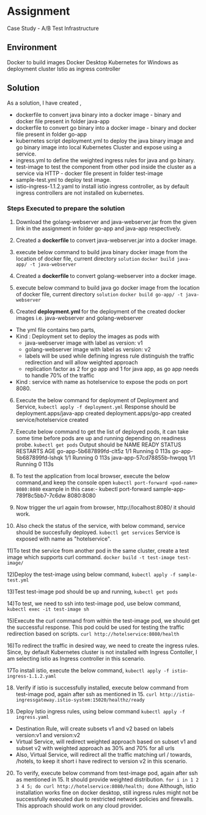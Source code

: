 # Assignment

Case Study - A/B Test Infrastructure

## Environment
Docker to build images
Docker Desktop Kubernetes for Windows as deployment cluster
Istio as ingress controller

## Solution


As a solution, I have created , 
* dockerfile to convert java binary into a docker image - binary and docker file present in folder java-app
* dockerfile to convert go binary into a docker image - binary and docker file present in folder go-app
* kubernetes script deployment.yml to deploy the java binary image and go binary image into local Kubernetes Cluster and expose using a service.
* ingress.yml to define the weighted ingress rules for java and go binary.
* test-image to test the component from other pod inside the cluster as a service via HTTP - docker file present in folder test-image
* sample-test.yml to deploy test image.
* istio-ingress-1.1.2.yaml to install istio ingress controller, as by default ingress controllers are not installed on kubernetes.


### Steps Executed to prepare the solution

1) Download the golang-webserver and java-webserver.jar from the given link in the assignment in folder go-app and java-app respectively. 
2) Created a <b> dockerfile </b> to convert java-webserver.jar into a docker image. 
3) execute below command to build java binary docker image from the location of docker file, current directory `solution`
		`docker build java-app/ -t java-webserver` 
4) Created a <b> dockerfile </b> to convert golang-webserver into a docker image.
4) execute below command to build java go docker image from the location of docker file, current directory `solution`
		`docker build go-app/ -t java-webserver`		
		
5) Created <b> deployment.yml </b> for the deployment of the created docker images i.e. java-webserver and golang-webserver
* The yml file contains two parts, 
* Kind : Deployment set to deploy the images as pods with 
	* java-webserver image with label as version: v1
	* golang-webserver image with label as version: v2
	* labels will be used while defining ingress rule distinguish the traffic redirection and will allow weighted approach
	* replication factor as 2 for go app and 1 for java app, as go app needs to handle 70% of the traffic
* Kind : service with name as hotelservice to expose the pods on port 8080.

6) Execute the below command for deployment of Deployment and Service,
         `kubectl apply -f deployment.yml` 
Response should be 
deployment.apps/java-app created
deployment.apps/go-app created
service/hotelservice created

7) Execute below command to get the list of deployed pods, it can take some time before pods are up and running depending on readiness probe.
          `kubectl get pods`
Output should be 
NAME                          READY   STATUS    RESTARTS   AGE
go-app-5b687899fd-clt5z       1/1     Running   0          113s
go-app-5b687899fd-lshqk       1/1     Running   0          113s
java-app-57cd78855b-hwqqq     1/1     Running   0          113s

8) To test the application from local browser, execute the below command,and keep the console open
          `kubectl port-forward <pod-name> 8080:8080` example in this case:- kubectl port-forward sample-app-789f8c5bb7-7c6dw 8080:8080
9) Now trigger the url again from browser, http://localhost:8080/ it should work.
10) Also check the status of the service, with below command, service should be succesfully deployed. `kubectl get services` Service is exposed with name as "hotelservice".
        
11)To test the service from another pod in the same cluster, create a test image which supports curl command.
           `docker build -t test-image test-image/`
           
12)Deploy the test-image using below command, 
           `kubectl apply -f sample-test.yml` 
           
13)Test test-image pod should be up and running, `kubectl get pods`

14)To test, we need to ssh into test-image pod, use below command,
         `kubectl exec -it test-image sh`
         
15)Execute the curl command from within the test-image pod, we should get the successful response. This pod could be used for testing the traffic redirection based on scripts.
         `curl http://hotelservice:8080/health`
		 
16)To redirect the traffic in desired way, we need to create the ingress rules. Since, by default Kubernetes cluster is not installed with Ingress Contoller, I am selecting istio as Ingress controller in this scenario.

17To install istio, execute the below command,
		  `kubectl apply -f istio-ingress-1.1.2.yaml`
		  
18) Verify if istio is successfully installed, execute below command from test-image pod, again after ssh as mentioned in 15.
		  `curl http://istio-ingressgateway.istio-system:15020/healthz/ready`

19) Deploy Istio ingress rules, using below command
		  `kubectl apply -f ingress.yaml`
* Destination Rule, will create subsets v1 and v2 based on labels version:v1 and version:v2
* Virtual Service, will redirect weighted approach based on subset v1 and subset v2 with weighted approach as 30% and 70% for all urls
* Also, Virtual Service, will redirect all the traffic matching url / towards, /hotels, to keep it short i have redirect to version v2 in this scenario.

20) To verify, execute below command from test-image pod, again after ssh as mentioned in 15. It should provide weighted distribution.
	`for i in 1 2 3 4 5; do curl http://hotelservice:8080/health; done`
Although, istio installation works fine on docker desktop, still ingress rules might not be successfully executed due to restricted network policies and firewalls. This approach should work on any cloud provider.

            


		


